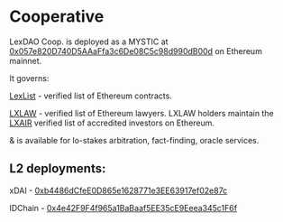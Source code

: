 # Cooperative

LexDAO Coop. is deployed as a MYSTIC at [0x057e820D740D5AAaFfa3c6De08C5c98d990dB00d](https://etherscan.io/address/0x057e820d740d5aaaffa3c6de08c5c98d990db00d#code) on Ethereum mainnet.

It governs:

[LexList](https://github.com/lexDAO/LexList/blob/master/README.md#contract) - verified list of Ethereum contracts.

[LXLAW](https://etherscan.io/address/0x3e6D94F5eB600a83366EEedb1Ac374972eD8f763#code) - verified list of Ethereum lawyers. LXLAW holders maintain the [LXAIR](https://github.com/lexDAO/LexList#accreditation) verified list of accredited investors on Ethereum.

& is available for lo-stakes arbitration, fact-finding, oracle services.

## L2 deployments:

xDAI - [0xb4486dCfeE0D865e1628771e3EE63917ef02e87c](https://blockscout.com/poa/xdai/address/0xb4486dCfeE0D865e1628771e3EE63917ef02e87c/contracts)

IDChain - [0x4e42F9F4f965a1BaBaaf5EE35cE9Eeea345c1F6f](https://explorer.idchain.one/address/0x4e42F9F4f965a1BaBaaf5EE35cE9Eeea345c1F6f/contracts)

